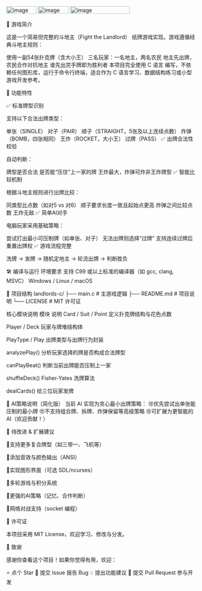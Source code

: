 <img width="80" height="20" alt="image" src="https://github.com/user-attachments/assets/dbcc3a9a-fd17-41e2-a927-7cca898a6a13" />
<img width="82" height="20" alt="image" src="https://github.com/user-attachments/assets/e558502f-a55b-4ffa-a236-3688c9a3aa11" />
<img width="158" height="20" alt="image" src="https://github.com/user-attachments/assets/df99210e-ac9c-4b11-b9db-c7b415e97d4e" />

🎯 游戏简介

这是一个简易但完整的斗地主（Fight the Landlord） 纸牌游戏实现。游戏遵循经典斗地主规则：

使用一副54张扑克牌（含大小王）
三名玩家：一名地主，两名农民
地主先出牌，农民合作对抗地主
谁先出完手牌即为胜利者
本项目完全使用 C 语言 编写，不依赖任何图形库，运行于命令行终端，适合作为 C 语言学习、数据结构练习或小型游戏开发参考。



🧩 功能特性

✅ 标准牌型识别

支持以下合法出牌类型：

单张（SINGLE）
对子（PAIR）
顺子（STRAIGHT，5张及以上连续点数）
炸弹（BOMB，四张相同）
王炸（ROCKET，大小王）
过牌（PASS）
✅ 出牌合法性校验

自动判断：

牌型是否合法
是否能“压住”上一家的牌
王炸最大，炸弹可炸非王炸牌型
✅ 智能比较机制

根据斗地主规则进行出牌比较：

同类型比点数（如对5 vs 对6）
顺子要求长度一致且起始点更高
炸弹之间比较点数
王炸无敌
✅ 简单AI对手

电脑玩家采用基础策略：

尝试打出最小可压制牌（如单张、对子）
无法出牌则选择“过牌”
支持连续过牌后重置出牌权
✅ 游戏流程完整

洗牌 → 发牌 → 随机定地主 → 轮流出牌 → 判断胜负



🛠️ 编译与运行
环境要求
支持 C99 或以上标准的编译器（如 gcc, clang, MSVC）
Windows / Linux / macOS



📂 项目结构
landlords-c/
├── main.c              # 主游戏逻辑
├── README.md           # 项目说明
└── LICENSE             # MIT 许可证

核心模块说明
模块	说明
Card / Suit / Point	定义扑克牌结构与花色点数

Player / Deck	玩家与牌堆结构体

PlayType / Play	出牌类型与出牌行为封装

analyzePlay()	分析玩家选择的牌是否构成合法牌型

canPlayBeat()	判断当前出牌能否压制上一家

shuffleDeck()	Fisher-Yates 洗牌算法

dealCards()	给三位玩家发牌



🤖 AI策略说明（简化版）
当前 AI 实现为贪心最小出牌策略：
🉑优先尝试出单张能压制的最小牌
🉑不支持组合牌、拆牌、炸弹保留等高级策略
🉑可扩展为更智能的AI（欢迎贡献！）



📢 待改进 & 扩展建议
 
 🔳支持更多复合牌型（如三带一、飞机等）
 
 🔳添加音效与颜色输出（ANSI）
 
 🔳实现图形界面（可选 SDL/ncurses）
 
 🔳多轮游戏与积分系统
 
 🔳更强的AI策略（记忆、合作判断）
 
 🔳网络对战支持（socket 编程）
 

 
 
 📜 许可证

本项目采用 MIT License，欢迎学习、修改与分发。



🙌 致谢

感谢你查看这个项目！如果你觉得有用，欢迎：

⭐ 点个 Star
🐞 提交 Issue 报告 Bug
💡 提出功能建议
🤝 提交 Pull Request 参与开发
